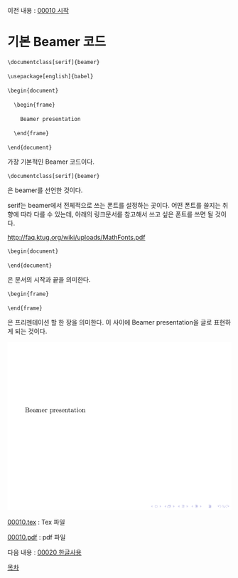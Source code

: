이전 내용 : [00010 시작](./00010_시작.md)

# 기본 Beamer 코드



```
\documentclass[serif]{beamer} 

\usepackage[english]{babel}

\begin{document}

  \begin{frame}

    Beamer presentation 

  \end{frame}
  
\end{document}
```
가장 기본적인 Beamer 코드이다. 

```
\documentclass[serif]{beamer}
```

은 beamer를 선언한 것이다. 

serif는 beamer에서 전체적으로 쓰는 폰트를 설정하는 곳이다. 어떤 폰트를 쓸지는 취향에 따라 다를 수 있는데, 아래의 링크문서를 참고해서 쓰고 싶은 폰트를 쓰면 될 것이다.

http://faq.ktug.org/wiki/uploads/MathFonts.pdf

```
\begin{document} 

\end{document}
```

은 문서의 시작과 끝을 의미한다.

```
\begin{frame}

\end{frame}
```

은 프리젠테이션 할 한 장을 의미한다. 이 사이에 Beamer presentation을 글로 표현하게 되는 것이다.

![00010.png](./00010.png)


[00010.tex](./00010.tex) : Tex 파일

[00010.pdf](./00010.pdf) : pdf 파일
 


다음 내용 : [00020 한글사용](./00020_한글사용.md)




[목차](./README.md)
